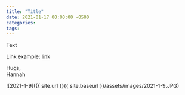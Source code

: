 ```yaml
---
title: "Title"
date: 2021-01-17 00:00:00 -0500
categories:
tags:
---
```


Text

Link example: [link](https://minimalistbaker.com/lentil-eggplant-lasagna/ "Link text")

Hugs,<br />
Hannah

![2021-1-9]({{ site.url }}{{ site.baseurl }}/assets/images/2021-1-9.JPG)